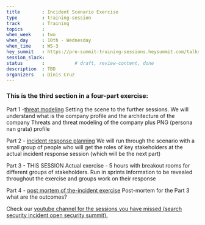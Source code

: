 ```yaml
---
title        : Incident Scenario Exercise
type         : training-session
track        : Training
topics       : 
when_week    : two
when_day     : 10th - Wednesday
when_time    : WS-3
hey_summit   : https://pre-summit-training-sessions.heysummit.com/talks/incident-scenario-exercise/
session_slack:
status       :           # draft, review-content, done
description  : TBD
organizers   : Dinis Cruz
---
```


### This is the third section in a four-part exercise:

Part 1 -[threat modeling](https://pre-summit-training-sessions.heysummit.com/talks/threat-modeling)
Setting the scene to the further sessions.
We will understand what is the company profile and the architecture of the company
Threats and threat modeling of the company
plus PNG (persona nan grata) profile

Part 2 - [incident response planning](https://open-security-summit-2020.heysummit.com/talks/incident-response-planning)
We will run through the scenario with a small group of people who will get the roles of key stakeholders at the actual incident response session (which will be the next part)

Part 3 - THIS SESSION
Actual exercise - 5 hours with breakout rooms for different groups of stakeholders.
Run in sprints
Information to be revealed throughout the exercise and groups work on their response

Part 4 - [post mortem of the-incident exercise](https://open-security-summit-2020.heysummit.com/talks/post-mortem-of-the-incident-exercise/)
Post-mortem for the Part 3
what are the outcomes?

Check our [youtube channel for the sessions you have missed (search security incident open security summit).](https://www.youtube.com/channel/UCyse9b_2JLJUxKMLgSpOL-Q/)
